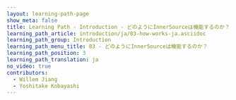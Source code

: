 ```yaml
---
layout: learning-path-page
show_meta: false
title: Learning Path - Introduction - どのようにInnerSourceは機能するのか？
learning_path_article: introduction/ja/03-how-works-ja.asciidoc
learning_path_group: Introduction
learning_path_menu_title: 03 - どのようにInnerSourceは機能するのか？
learning_path_position: 3
learning_path_translation: ja
no_video: true
contributors:
  - Willem Jiang
  - Yoshitake Kobayashi
---
```

<!--- This file autogenerated from https://github.com/InnerSourceCommons/InnerSourceLearningPath/blob/master/scripts/generate_learning_path_markdown.js -->